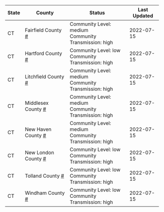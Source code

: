 State | County | Status | Last Updated
--- | --- | --- | --- 
CT | Fairfield County <a href="#fairfield_county">#</a> | <a name="fairfield_county"></a>Community Level: medium<br/>Community Transmission: high | 2022-07-15
CT | Hartford County <a href="#hartford_county">#</a> | <a name="hartford_county"></a>Community Level: low<br/>Community Transmission: high | 2022-07-15
CT | Litchfield County <a href="#litchfield_county">#</a> | <a name="litchfield_county"></a>Community Level: medium<br/>Community Transmission: high | 2022-07-15
CT | Middlesex County <a href="#middlesex_county">#</a> | <a name="middlesex_county"></a>Community Level: medium<br/>Community Transmission: high | 2022-07-15
CT | New Haven County <a href="#new_haven_county">#</a> | <a name="new_haven_county"></a>Community Level: medium<br/>Community Transmission: high | 2022-07-15
CT | New London County <a href="#new_london_county">#</a> | <a name="new_london_county"></a>Community Level: low<br/>Community Transmission: high | 2022-07-15
CT | Tolland County <a href="#tolland_county">#</a> | <a name="tolland_county"></a>Community Level: low<br/>Community Transmission: high | 2022-07-15
CT | Windham County <a href="#windham_county">#</a> | <a name="windham_county"></a>Community Level: low<br/>Community Transmission: high | 2022-07-15
